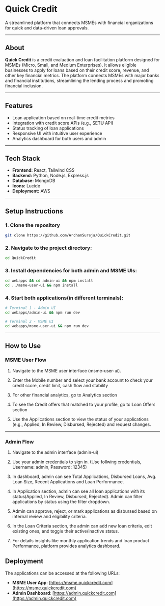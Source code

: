 # Quick Credit

A streamlined platform that connects MSMEs with financial organizations for quick and data-driven loan approvals.

---

## About

**Quick Credit** is a credit evaluation and loan facilitation platform designed for MSMEs (Micro, Small, and Medium Enterprises). It allows eligible businesses to apply for loans based on their credit score, revenue, and other key financial metrics. The platform connects MSMEs with major banks and financial institutions, streamlining the lending process and promoting financial inclusion.

---

## Features

- Loan application based on real-time credit metrics
- Integration with credit score APIs (e.g., SETU API)
- Status tracking of loan applications
- Responsive UI with intuitive user experience
- Analytics dashboard for both users and admin

---

## Tech Stack

- **Frontend:** React, Tailwind CSS
- **Backend:** Python, Node.js, Express.js
- **Database:** MongoDB
- **Icons:** Lucide 
- **Deployment:** AWS

---

## Setup Instructions

### 1. Clone the repository

```bash
git clone https://github.com/ArchanSureja/QuickCredit.git

```

### 2. Navigate to the project directory:

```bash
cd QuickCredit
```

### 3. Install dependencies for both admin and MSME UIs:

```bash
cd webapps && cd admin-ui && npm install 
cd ../msme-user-ui && npm install

```

### 4. Start both applications(in different terminals):

```bash
# Terminal 1 - Admin UI
cd webapps/admin-ui && npm run dev

# Terminal 2 - MSME UI
cd webapps/msme-user-ui && npm run dev

```

---

## How to Use

### MSME User Flow

1. Navigate to the MSME user interface (msme-user-ui).

2. Enter the Mobile number and select your bank account to check your credit score, credit limit, cash flow and stability

3. For other financial analytics, go to Analytics  section 

4. To see the Credit offers that matched to your profile, go to Loan Offers section

4. Use the Applications section to view the status of your applications (e.g., Applied, In Review, Disbursed, Rejected) and request changes.

---

### Admin Flow

1. Navigate to the admin interface (admin-ui)

2. Use your admin credentials to sign in. (Use follwing credentials, Username: admin, Password: 12345)

3. In dashboard, admin can see Total Applications, Disbursed Loans, Avg. Loan Size, Recent Applications and Loan Performance.

4. In Application section, admin can see all loan applications with its status(Applied, In Review, Disbursed, Rejected). Admin can filter applications by status using the filter dropdown.

4. Admin can approve, reject, or mark applications as disbursed based on internal review and eligibility criteria.

5. In the Loan Criteria section, the admin can add new loan criteria, edit existing ones, and toggle their active/inactive status.

6. For details insights like monthly application trends and loan product Performance, platform provides analytics dashboard.

## Deployment

The applications can be accessed at the following URLs:

- **MSME User App**: [https://msme.quickcredit.com](https://msme.quickcredit.com)
- **Admin Dashboard**: [https://admin.quickcredit.com](https://admin.quickcredit.com)





